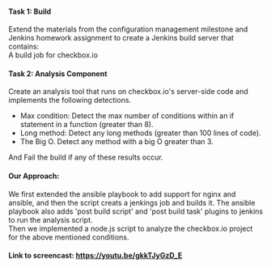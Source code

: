 
#### Task 1: Build
Extend the materials from the configuration management milestone and Jenkins homework assignment to create a Jenkins build server that contains:  
A build job for checkbox.io  

#### Task 2: Analysis Component
Create an analysis tool that runs on checkbox.io's server-side code and implements the following detections.
 - Max condition: Detect the max number of conditions within an if statement in a function (greater than 8).
 - Long method: Detect any long methods (greater than 100 lines of code).
 - The Big O. Detect any method with a big O greater than 3.

And Fail the build if any of these results occur.

#### Our Approach: 
We first extended the ansible playbook to add support for nginx and ansible, and then the script creats a jenkings job and builds it. The ansible playbook also adds 'post build script' and 'post build task' plugins to jenkins to run the analysis script.  
Then we implemented a node.js script to analyze the checkbox.io project for the above mentioned conditions. 

#### Link to screencast: https://youtu.be/gkkTJyGzD_E 
